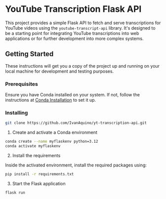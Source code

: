 # YouTube Transcription Flask API

This project provides a simple Flask API to fetch and serve transcriptions for YouTube videos using the `youtube-transcript-api` library. It's designed to be a starting point for integrating YouTube transcriptions into web applications or for further development into more complex systems.

## Getting Started

These instructions will get you a copy of the project up and running on your local machine for development and testing purposes.

### Prerequisites

Ensure you have Conda installed on your system. If not, follow the instructions at [Conda Installation](https://docs.conda.io/projects/conda/en/latest/user-guide/install/index.html) to set it up.

### Installing

```bash
git clone https://github.com/IvanAquino/yt-transcription-api.git
```

1. Create and activate a Conda environment

```bash
conda create --name myflaskenv python=3.12
conda activate myflaskenv
```

2. Install the requirements

Inside the activated environment, install the required packages using:

```bash
pip install -r requirements.txt
```

3. Start the Flask application

```bash
flask run
```
